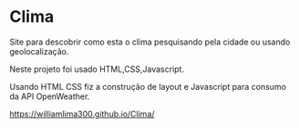 # Clima
Site para descobrir como esta o clima pesquisando pela cidade ou usando geolocalização.

Neste projeto foi usado HTML,CSS,Javascript.

Usando HTML CSS fiz a construção de layout e Javascript para consumo da API OpenWeather.

https://williamlima300.github.io/Clima/

